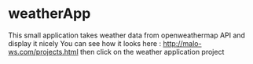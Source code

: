 # weatherApp

This small application takes weather data from openweathermap API and display it nicely
You can see how it looks here : http://malo-ws.com/projects.html then click on the weather application project

